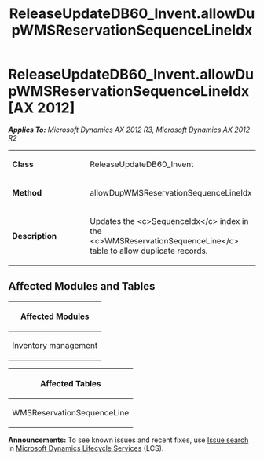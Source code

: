 ﻿---
title: ReleaseUpdateDB60_Invent.allowDupWMSReservationSequenceLineIdx
TOCTitle: ReleaseUpdateDB60_Invent.allowDupWMSReservationSequenceLineIdx
ms:assetid: d5191557-291d-b1f7-297c-ef8c886ee139
ms:mtpsurl: https://msdn.microsoft.com/en-us/library/JJ687018(v=AX.60)
ms:contentKeyID: 49711466
ms.date: 05/18/2015
mtps_version: v=AX.60
---

# ReleaseUpdateDB60\_Invent.allowDupWMSReservationSequenceLineIdx [AX 2012]


_**Applies To:** Microsoft Dynamics AX 2012 R3, Microsoft Dynamics AX 2012 R2_

<table>
<colgroup>
<col style="width: 50%" />
<col style="width: 50%" />
</colgroup>
<tbody>
<tr class="odd">
<td><p><strong>Class</strong></p></td>
<td><p>ReleaseUpdateDB60_Invent</p></td>
</tr>
<tr class="even">
<td><p><strong>Method</strong></p></td>
<td><p>allowDupWMSReservationSequenceLineIdx</p></td>
</tr>
<tr class="odd">
<td><p><strong>Description</strong></p></td>
<td><p>Updates the &lt;c&gt;SequenceIdx&lt;/c&gt; index in the &lt;c&gt;WMSReservationSequenceLine&lt;/c&gt; table to allow duplicate records.</p></td>
</tr>
</tbody>
</table>


## Affected Modules and Tables

<table>
<colgroup>
<col style="width: 100%" />
</colgroup>
<thead>
<tr class="header">
<th><p>Affected Modules</p></th>
</tr>
</thead>
<tbody>
<tr class="odd">
<td><p>Inventory management</p></td>
</tr>
</tbody>
</table>


<table>
<colgroup>
<col style="width: 100%" />
</colgroup>
<thead>
<tr class="header">
<th><p>Affected Tables</p></th>
</tr>
</thead>
<tbody>
<tr class="odd">
<td><p>WMSReservationSequenceLine</p></td>
</tr>
</tbody>
</table>

  
**Announcements:** To see known issues and recent fixes, use [Issue search](http://go.microsoft.com/fwlink/?linkid=389258) in [Microsoft Dynamics Lifecycle Services](http://go.microsoft.com/fwlink/?linkid=306505) (LCS).

